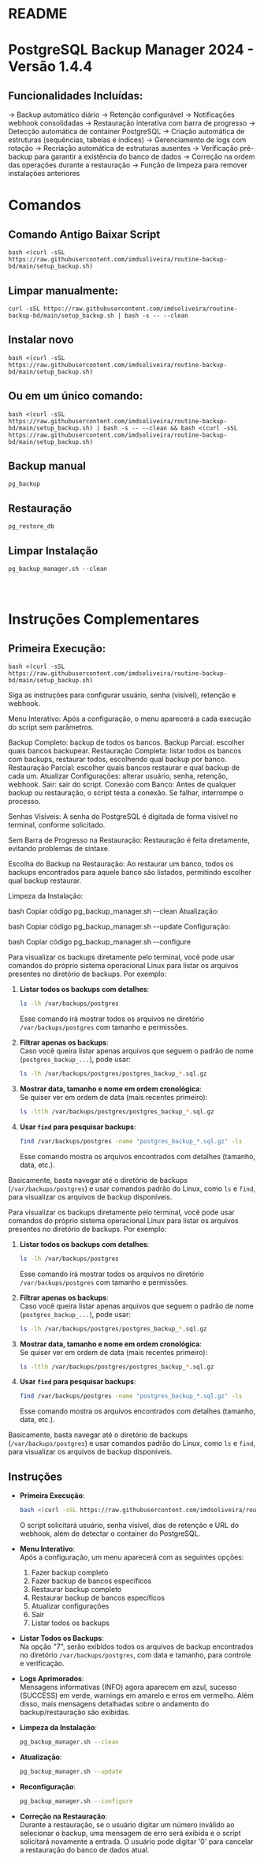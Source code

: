 # README
# PostgreSQL Backup Manager 2024 - Versão 1.4.4

## Funcionalidades Incluídas:
 -> Backup automático diário
 -> Retenção configurável
 -> Notificações webhook consolidadas
 -> Restauração interativa com barra de progresso
 -> Detecção automática de container PostgreSQL
 -> Criação automática de estruturas (sequências, tabelas e índices)
 -> Gerenciamento de logs com rotação
 -> Recriação automática de estruturas ausentes
 -> Verificação pré-backup para garantir a existência do banco de dados
 -> Correção na ordem das operações durante a restauração
 -> Função de limpeza para remover instalações anteriores

# Comandos
## Comando Antigo Baixar Script

```shell
bash <(curl -sSL https://raw.githubusercontent.com/imdsoliveira/routine-backup-bd/main/setup_backup.sh)
```

## Limpar manualmente:

```shell
curl -sSL https://raw.githubusercontent.com/imdsoliveira/routine-backup-bd/main/setup_backup.sh | bash -s -- --clean
```

## Instalar novo

```shell
bash <(curl -sSL https://raw.githubusercontent.com/imdsoliveira/routine-backup-bd/main/setup_backup.sh)
```

## Ou em um único comando:

```shell
bash <(curl -sSL https://raw.githubusercontent.com/imdsoliveira/routine-backup-bd/main/setup_backup.sh) | bash -s -- --clean && bash <(curl -sSL https://raw.githubusercontent.com/imdsoliveira/routine-backup-bd/main/setup_backup.sh)
```

## Backup manual

```shell
pg_backup
```

## Restauração

```shell
pg_restore_db
```

## Limpar Instalação

```shell
pg_backup_manager.sh --clean
```

# 

```shell
```

# Instruções Complementares
## Primeira Execução:

```shell
bash <(curl -sSL https://raw.githubusercontent.com/imdsoliveira/routine-backup-bd/main/setup_backup.sh)
```
Siga as instruções para configurar usuário, senha (visível), retenção e webhook.

Menu Interativo:
Após a configuração, o menu aparecerá a cada execução do script sem parâmetros.

Backup Completo: backup de todos os bancos.
Backup Parcial: escolher quais bancos backupear.
Restauração Completa: listar todos os bancos com backups, restaurar todos, escolhendo qual backup por banco.
Restauração Parcial: escolher quais bancos restaurar e qual backup de cada um.
Atualizar Configurações: alterar usuário, senha, retenção, webhook.
Sair: sair do script.
Conexão com Banco: Antes de qualquer backup ou restauração, o script testa a conexão. Se falhar, interrompe o processo.

Senhas Visíveis: A senha do PostgreSQL é digitada de forma visível no terminal, conforme solicitado.

Sem Barra de Progresso na Restauração: Restauração é feita diretamente, evitando problemas de sintaxe.

Escolha do Backup na Restauração: Ao restaurar um banco, todos os backups encontrados para aquele banco são listados, permitindo escolher qual backup restaurar.

Limpeza da Instalação:

bash
Copiar código
pg_backup_manager.sh --clean
Atualização:

bash
Copiar código
pg_backup_manager.sh --update
Configuração:

bash
Copiar código
pg_backup_manager.sh --configure


Para visualizar os backups diretamente pelo terminal, você pode usar comandos do próprio sistema operacional Linux para listar os arquivos presentes no diretório de backups. Por exemplo:

1. **Listar todos os backups com detalhes**:  
   ```bash
   ls -lh /var/backups/postgres
   ```
   Esse comando irá mostrar todos os arquivos no diretório `/var/backups/postgres` com tamanho e permissões.

2. **Filtrar apenas os backups**:  
   Caso você queira listar apenas arquivos que seguem o padrão de nome (`postgres_backup_...`), pode usar:
   ```bash
   ls -lh /var/backups/postgres/postgres_backup_*.sql.gz
   ```

3. **Mostrar data, tamanho e nome em ordem cronológica**:  
   Se quiser ver em ordem de data (mais recentes primeiro):
   ```bash
   ls -ltlh /var/backups/postgres/postgres_backup_*.sql.gz
   ```

4. **Usar `find` para pesquisar backups**:  
   ```bash
   find /var/backups/postgres -name "postgres_backup_*.sql.gz" -ls
   ```
   Esse comando mostra os arquivos encontrados com detalhes (tamanho, data, etc.).

Basicamente, basta navegar até o diretório de backups (`/var/backups/postgres`) e usar comandos padrão do Linux, como `ls` e `find`, para visualizar os arquivos de backup disponíveis.


Para visualizar os backups diretamente pelo terminal, você pode usar comandos do próprio sistema operacional Linux para listar os arquivos presentes no diretório de backups. Por exemplo:

1. **Listar todos os backups com detalhes**:  
   ```bash
   ls -lh /var/backups/postgres
   ```
   Esse comando irá mostrar todos os arquivos no diretório `/var/backups/postgres` com tamanho e permissões.

2. **Filtrar apenas os backups**:  
   Caso você queira listar apenas arquivos que seguem o padrão de nome (`postgres_backup_...`), pode usar:
   ```bash
   ls -lh /var/backups/postgres/postgres_backup_*.sql.gz
   ```

3. **Mostrar data, tamanho e nome em ordem cronológica**:  
   Se quiser ver em ordem de data (mais recentes primeiro):
   ```bash
   ls -ltlh /var/backups/postgres/postgres_backup_*.sql.gz
   ```

4. **Usar `find` para pesquisar backups**:  
   ```bash
   find /var/backups/postgres -name "postgres_backup_*.sql.gz" -ls
   ```
   Esse comando mostra os arquivos encontrados com detalhes (tamanho, data, etc.).

Basicamente, basta navegar até o diretório de backups (`/var/backups/postgres`) e usar comandos padrão do Linux, como `ls` e `find`, para visualizar os arquivos de backup disponíveis.


## Instruções

- **Primeira Execução**:  
  ```bash
  bash <(curl -sSL https://raw.githubusercontent.com/imdsoliveira/routine-backup-bd/main/setup_backup.sh)
  ```
  O script solicitará usuário, senha visível, dias de retenção e URL do webhook, além de detectar o container do PostgreSQL.

- **Menu Interativo**:  
  Após a configuração, um menu aparecerá com as seguintes opções:
  1. Fazer backup completo
  2. Fazer backup de bancos específicos
  3. Restaurar backup completo
  4. Restaurar backup de bancos específicos
  5. Atualizar configurações
  6. Sair
  7. Listar todos os backups

- **Listar Todos os Backups**:  
  Na opção "7", serão exibidos todos os arquivos de backup encontrados no diretório `/var/backups/postgres`, com data e tamanho, para controle e verificação.

- **Logs Aprimorados**:  
  Mensagens informativas (INFO) agora aparecem em azul, sucesso (SUCCESS) em verde, warnings em amarelo e erros em vermelho. Além disso, mais mensagens detalhadas sobre o andamento do backup/restauração são exibidas.

- **Limpeza da Instalação**:
  ```bash
  pg_backup_manager.sh --clean
  ```

- **Atualização**:
  ```bash
  pg_backup_manager.sh --update
  ```

- **Reconfiguração**:
  ```bash
  pg_backup_manager.sh --configure
  ```

- **Correção na Restauração**:  
  Durante a restauração, se o usuário digitar um número inválido ao selecionar o backup, uma mensagem de erro será exibida e o script solicitará novamente a entrada. O usuário pode digitar '0' para cancelar a restauração do banco de dados atual.